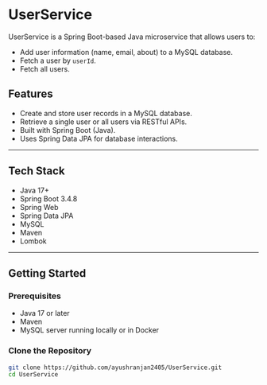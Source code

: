 # UserService

UserService is a Spring Boot-based Java microservice that allows users to:

- Add user information (name, email, about) to a MySQL database.
- Fetch a user by `userId`.
- Fetch all users.

## Features

- Create and store user records in a MySQL database.
- Retrieve a single user or all users via RESTful APIs.
- Built with Spring Boot (Java).
- Uses Spring Data JPA for database interactions.

---

## Tech Stack

- Java 17+
- Spring Boot 3.4.8
- Spring Web
- Spring Data JPA
- MySQL
- Maven
- Lombok

---

## Getting Started

### Prerequisites

- Java 17 or later
- Maven
- MySQL server running locally or in Docker

### Clone the Repository

```bash
git clone https://github.com/ayushranjan2405/UserService.git
cd UserService
